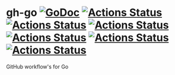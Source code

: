 # gh-go [![GoDoc](https://godoc.org/github.com/rajatgoel/gh-go?status.svg)](https://godoc.org/github.com/rajatgoel/gh-go) [![Actions Status](https://github.com/rajatgoel/gh-go/workflows/build/badge.svg)](https://github.com/rajatgoel/gh-go/actions) [![Actions Status](https://github.com/rajatgoel/gh-go/workflows/lint/badge.svg)](https://github.com/rajatgoel/gh-go/actions) [![Actions Status](https://github.com/rajatgoel/gh-go/workflows/vuln/badge.svg)](https://github.com/rajatgoel/gh-go/actions) [![Actions Status](https://github.com/rajatgoel/gh-go/workflows/proto/badge.svg)](https://github.com/rajatgoel/gh-go/actions) [![Actions Status](https://github.com/rajatgoel/gh-go/workflows/sqlc/badge.svg)](https://github.com/rajatgoel/gh-go/actions) [![Actions Status](https://github.com/rajatgoel/gh-go/workflows/mkdocs/badge.svg)](https://github.com/rajatgoel/gh-go/actions)

GitHub workflow's for Go
